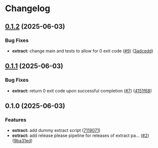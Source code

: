 # Changelog

## [0.1.2](https://github.com/jonathanschwarzhaupt/elt-on-github-actions/compare/extract-v0.1.1...extract-v0.1.2) (2025-06-03)


### Bug Fixes

* **extract:** change main and tests to allow for 0 exit code ([#9](https://github.com/jonathanschwarzhaupt/elt-on-github-actions/issues/9)) ([3adcedd](https://github.com/jonathanschwarzhaupt/elt-on-github-actions/commit/3adceddaad07bcdfd2327d7390390898b5c850bf))

## [0.1.1](https://github.com/jonathanschwarzhaupt/elt-on-github-actions/compare/extract-v0.1.0...extract-v0.1.1) (2025-06-03)


### Bug Fixes

* **extract:** return 0 exit code upon successful completion ([#7](https://github.com/jonathanschwarzhaupt/elt-on-github-actions/issues/7)) ([4151f68](https://github.com/jonathanschwarzhaupt/elt-on-github-actions/commit/4151f68b96a575ec14cb5d31171f4059ceb4da31))

## 0.1.0 (2025-06-03)


### Features

* **extract:** add dummy extract script ([7119071](https://github.com/jonathanschwarzhaupt/elt-on-github-actions/commit/7119071e7aee7f975fb2134cde8025fb1bfd7411))
* **extract:** add release please pipeline for releases of extract pa… ([#2](https://github.com/jonathanschwarzhaupt/elt-on-github-actions/issues/2)) ([9ba31ed](https://github.com/jonathanschwarzhaupt/elt-on-github-actions/commit/9ba31edb5cde05aec0ff01b427e5158749d2b189))
